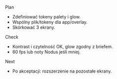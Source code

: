 Plan
- Zdefiniować tokeny palety i glow.
- Wspólny plik/tokeny dla app/overlay.
- Skórkować 3 ekrany.

Check
- Kontrast i czytelność OK, glow zgodny z briefem.
- 60 fps lub noty Nodus jeśli mniej.

Next
- Po akceptacji: rozszerzenie na pozostałe ekrany.
